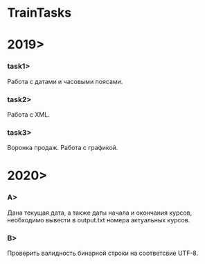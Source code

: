 # TrainTasks
# 2019>
### task1> 
  Работа с датами и часовыми поясами.
### task2> 
Работа с XML.
### task3> 
Воронка продаж. Работа с графикой.
# 2020>
### A> 
Дана текущая дата, а также даты начала и окончания курсов, необходимо вывести в output.txt номера актуальных курсов.
### B> 
Проверить валидность бинарной строки на соответсвие UTF-8.
  
